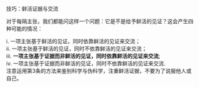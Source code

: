 技巧：鲜活证据与交流

对于每隔主张，我们都能问这样一个问题：它是不是给予鲜活的见证？这会产生四种可能的情况：

i.   一项主张基于鲜活的见证，同时依靠鲜活的见证来交流；  
ii.  一项主张基于鲜活的见证，同时不依靠鲜活的见证来交流；  
iii. **一项主张基于证据而非鲜活的见证，同时依靠鲜活的见证来交流**;  
iv.  一项主张基于证据而非鲜活的见证，同时不依靠鲜活的见证来交流.  
    注意运用第3条的方法来鉴别科学与伪科学，注重鲜活证据，不要为了说服他人或自己。

